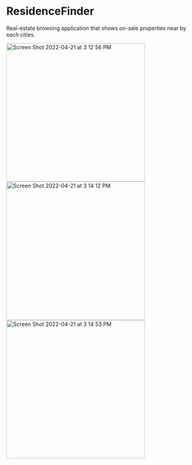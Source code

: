 # ResidenceFinder
Real-estate browsing application that shows on-sale properties near by each cities.

<img width="363" alt="Screen Shot 2022-04-21 at 3 12 56 PM" src="https://user-images.githubusercontent.com/34023045/164560589-a150cc42-7a2e-483b-af50-d4de30290aea.png">

<img width="363" alt="Screen Shot 2022-04-21 at 3 14 12 PM" src="https://user-images.githubusercontent.com/34023045/164560567-32b8156b-3d4a-4fd1-93c4-7a5f8ae0495f.png">

<img width="363" alt="Screen Shot 2022-04-21 at 3 14 53 PM" src="https://user-images.githubusercontent.com/34023045/164560521-57dbe2f3-a707-43de-9b71-4c4d4d7f215f.png">

